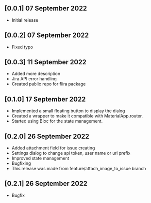 ## [0.0.1] 07 September 2022

* Initial release

## [0.0.2] 07 September 2022

* Fixed typo

## [0.0.3] 11 September 2022

* Added more description
* Jira API error handling
* Created public repo for flira package

## [0.1.0] 17 September 2022

* Implemented a small floating button to display the dialog
* Created a wrapper to make it compatible with MaterialApp.router.
* Started using Bloc for the state management.

## [0.2.0] 26 September 2022

* Added attachment field for issue creating
* Settings dialog to change api token, user name or url prefix
* Improved state management
* Bugfixing
* This release was made from feature/attach_image_to_issue branch

## [0.2.1] 26 September 2022

* Bugfix
